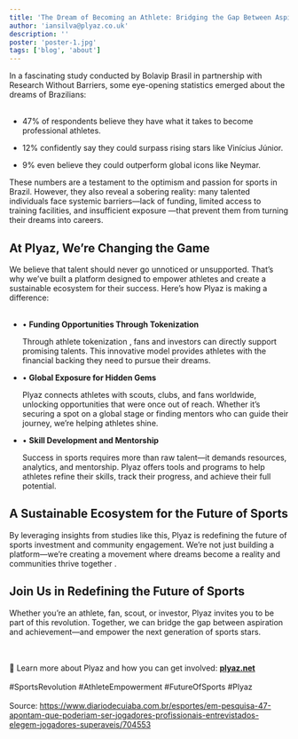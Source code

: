 ```yaml
---
title: 'The Dream of Becoming an Athlete: Bridging the Gap Between Aspiration and Reality'
author: 'iansilva@plyaz.co.uk'
description: ''
poster: 'poster-1.jpg'
tags: ['blog', 'about']
---
```


In a fascinating study conducted by Bolavip Brasil in partnership with Research Without Barriers, some eye-opening statistics emerged about the dreams of Brazilians: 
<br/><br/>

- 47% of respondents believe they have what it takes to become professional athletes.

- 12% confidently say they could surpass rising stars like Vinícius Júnior.

- 9% even believe they could outperform global icons like Neymar.

These numbers are a testament to the optimism and passion for sports in Brazil. However, they also reveal a sobering reality: many talented individuals face systemic barriers—lack of funding, limited access to training facilities, and insufficient exposure —that prevent them from turning their dreams into careers.

## At Plyaz, We’re Changing the Game

We believe that talent should never go unnoticed or unsupported. That’s why we’ve built a platform designed to empower athletes and create a sustainable ecosystem for their success. Here’s how Plyaz is making a difference:
<br/><br/>

- • **Funding Opportunities Through Tokenization**

  Through athlete tokenization , fans and investors can directly support promising talents. This innovative model provides athletes with the financial backing they need to pursue their dreams.

- • **Global Exposure for Hidden Gems**

  Plyaz connects athletes with scouts, clubs, and fans worldwide, unlocking opportunities that were once out of reach. Whether it’s securing a spot on a global stage or finding mentors who can guide their journey, we’re helping athletes shine.

- • **Skill Development and Mentorship**

  Success in sports requires more than raw talent—it demands resources, analytics, and mentorship. Plyaz offers tools and programs to help athletes refine their skills, track their progress, and achieve their full potential.

## A Sustainable Ecosystem for the Future of Sports

By leveraging insights from studies like this, Plyaz is redefining the future of sports investment and community engagement. We’re not just building a platform—we’re creating a movement where dreams become a reality and communities thrive together .


## Join Us in Redefining the Future of Sports

Whether you’re an athlete, fan, scout, or investor, Plyaz invites you to be part of this revolution. Together, we can bridge the gap between aspiration and achievement—and empower the next generation of sports stars.

<br/><br/>
🔗 Learn more about Plyaz and how you can get involved: [**plyaz.net**](https://plyaz.net/en)
<br/><br/>
#SportsRevolution #AthleteEmpowerment #FutureOfSports #Plyaz
<br/><br/>
Source: <https://www.diariodecuiaba.com.br/esportes/em-pesquisa-47-apontam-que-poderiam-ser-jogadores-profissionais-entrevistados-elegem-jogadores-superaveis/704553>